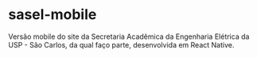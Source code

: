 # sasel-mobile

Versão mobile do site da Secretaria Acadêmica da Engenharia Elétrica da USP - São Carlos, da qual faço parte, desenvolvida em React Native.
